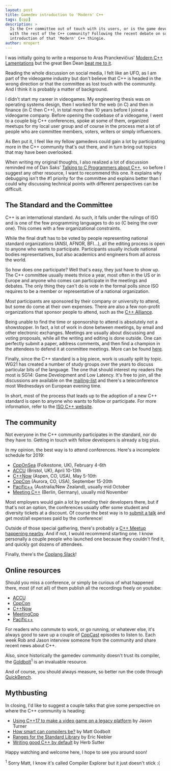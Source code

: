 ```yaml
---
layout: post
title: Gamedev introduction to 'Modern' C++
tags: [cpp]
description: >
  Is the C++ committee out of touch with its users, or is the game development crowd out of touch
  with the rest of the C++ community? Following the recent debate on social media, I offer a small
  introduction of that 'Modern' C++ thingie.
author: mropert
---
```


I was initially going to write a response to Aras Pranckevičius' 
[Modern C++ Lamentations](http://aras-p.info/blog/2018/12/28/Modern-C-Lamentations/) but the great
Ben Dean [beat me to it](http://www.elbeno.com/blog/?p=1598).

Reading the whole discussion on social media, I felt like an UFO, as I am part of the videogame
industry but don't believe that C++ is headed in the wrong direction or that the committee as lost
touch with the community. And I think it is probably a matter of background.

I didn't start my career in videogames. My engineering thesis was on operating systems design,
then I worked for the web (in C) and then in finance (in C then C++), in total more than 10 years
before I joined a videogame company.
Before opening the codebase of a videogame, I went to a couple big C++ conferences, spoke at some of them,
organized meetups for my local user group and of course in the process met a lot of people who are committee
members, voters, writers or simply influencers.

As Ben put it, I feel like my fellow gamedevs could gain a lot by participating more in the C++
community that's out there, and in turn bring out topics that may have been overlooked.

When writing my original thoughts, I also realized a lot of discussion reminded me of Dan Saks'
[Talking to C Programmers about C++](https://www.youtube.com/watch?v=D7Sd8A6_fYU), so before
I suggest any other resource, I want to recommend this one. It explains why debugging isn't the #1
priority for the committee and explains better than I could why discussing technical points with
different perspectives can be difficult.

## The Standard and the Committee

C++ is an international standard. As such, it falls under the rulings of ISO and is one of the few
programming languages to do so (C being the over one). This comes with a few organizational
constraints.

While the final draft has to be voted by people representing national standard organizations
(ANSI, AFNOR, BFI...), all the editing process is open to anyone who wants to participate.
Participants usually include national bodies representatives, but also academics and engineers
from all across the world.

So how does one participate? Well that's easy, they just have to show up. The C++ committee usually
meets thrice a year, most often in the US or in Europe and anyone who comes can participate in the
meetings and debates. The only thing they can't do is vote in the formal polls since ISO requires
to be a member or representative of a national organization.

Most participants are sponsored by their company or university to attend, but some do come
at their own expenses. There are also a few non-profit organizations that sponsor people to attend,
such as the [C++ Alliance](https://cppalliance.org/).

Being unable to find the time or sponsorship to attend is absolutely not a showstopper. In fact,
a lot of work in done between meetings, by email and other electronic exchanges. Meetings are
usually about discussing and voting proposals, while all the writing and editing is done outside.
One can perfectly submit a paper, address comments, and then find a champion in the attendees
to defend it at committee meetings. More can be found [here](https://isocpp.org/std/submit-a-proposal).

Finally, since the C++ standard is a big piece, work is usually split by topic. WG21
has created a number of study groups over the years to discuss particular bits of the language.
The one that should interest my readers the most is SG14: Game Development and Low Latency.
It's free to join, all the discussions are available on the
[mailing-list](https://groups.google.com/a/isocpp.org/forum/?fromgroups=#!forum/sg14)
and there's a teleconference most Wednesdays on European evening time.

In short, most of the process that leads up to the adoption of a new C++ standard is open to
anyone who wants to follow or participate. For more information, refer to the
[ISO C++ website](https://isocpp.org/std).

## The community

Not everyone in the C++ community participates in the standard, nor do they have to. Getting in
touch with fellow developers is already a big plus.

In my opinion, the best way is to attend conferences. Here's a incomplete schedule for 2019:
* [CppOnSea](https://cpponsea.uk/) (Folkestone, UK), February 4-6th
* [ACCU](https://conference.accu.org/) (Bristol, UK), April 10-13th
* [C++Now](http://cppnow.org/) (Aspen, CO, USA), May 5-10th
* [CppCon](https://cppcon.org/) (Aurora, CO, USA), September 15-20th
* [Pacific++](https://pacificplusplus.com/) (Australia/New Zealand), usually mid October
* [Meeting C++](https://meetingcpp.com/) (Berlin, Germany), usually mid November

Most employers would gain a lot by sending their developers there, but if that's not an option,
the conferences usually offer some student and diversity tickets at a discount. Of course
the best way is to
[submit a talk](https://playfulprogramming.blogspot.com/2018/11/how-to-speak-at-conference.html)
and get most/all expenses paid by the conference!

Outside of those special gathering, there's probably a
[C++ Meetup happening nearby](https://www.batchgeo.com/map/dbeba81134e05db15288b6ba66f30e0a).
And if not, I would recommend starting one. I know personally a couple people who launched one
because they couldn't find it, and quickly got dozens of attendees.

Finally, there's the [Cpplang Slack](https://cpplang.now.sh/)!

## Online resources

Should you miss a conference, or simply be curious of what happened there, most (if not all) of
them publish all the recordings freely on youtube:
* [ACCU](https://www.youtube.com/channel/UCJhay24LTpO1s4bIZxuIqKw/videos)
* [CppCon](https://www.youtube.com/user/CppCon/videos)
* [C++Now](https://www.youtube.com/user/BoostCon/videos)
* [MeetingCpp](https://www.youtube.com/user/MeetingCPP/videos)
* [Pacific++](https://www.youtube.com/channel/UCrRR5mU5aqvtZAuEGYfdTjw/videos)

For readers who commute to work, or go running, or whatever else, it's always good to save up a
couple of [CppCast](http://cppcast.com/) episodes to listen to. Each week Rob and Jason interview
someone from the community and share recent news about C++.

Also, since historically the gamedev community doesn't trust its compiler, the
[Goldbolt](https://godbolt.org/)<sup>1</sup> is an invaluable resource.

And of course, you should always measure, so better run the code through [QuickBench](http://quick-bench.com/).

## Mythbusting

In closing, I'd like to suggest a couple talks that give some perspective on where the C++
community is heading:
* [Using C++17 to make a video game on a legacy platform](https://www.youtube.com/watch?v=zBkNBP00wJE) by Jason Turner
* [How smart can compilers be?](https://www.youtube.com/watch?v=bSkpMdDe4g4) by Matt Godbolt
* [Ranges for the Standard Library](https://www.youtube.com/watch?v=mFUXNMfaciE) by Eric Niebler
* [Writing good C++ by default](https://www.youtube.com/watch?v=hEx5DNLWGgA) by Herb Sutter

Happy watching and welcome here, I hope to see you around soon!

<sup>1</sup> Sorry Matt, I know it's called Compiler Explorer but it just doesn't stick :(